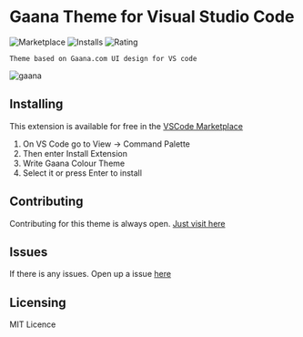 # Gaana Theme for Visual Studio Code
![Marketplace](https://vsmarketplacebadge.apphb.com/version/SrijeetBiswas.gaana-colour-theme.svg)  ![Installs](https://vsmarketplacebadge.apphb.com/installs/SrijeetBiswas.gaana-colour-theme.svg
)  ![Rating](https://vsmarketplacebadge.apphb.com/rating-short/SrijeetBiswas.gaana-colour-theme.svg)


`Theme based on Gaana.com UI design for VS code`

![gaana](https://user-images.githubusercontent.com/28492382/54091248-f32c2e80-43a3-11e9-9c76-5e2a1b72e5c2.PNG)

## Installing
This extension is available for free in the [VSCode Marketplace](https://marketplace.visualstudio.com/items?itemName=SrijeetBiswas.gaana-colour-theme)

1. On VS Code go to View -> Command Palette
2. Then enter Install Extension
3. Write Gaana Colour Theme
4. Select it or press Enter to install

## Contributing
Contributing for this theme is always open. [Just visit here](https://github.com/sb39/Gaana-Color-Theme-For-VsCode)

## Issues
If there is any issues. Open up a issue [here](https://github.com/sb39/Gaana-Color-Theme-For-VsCode/issues)
## Licensing

MIT Licence
